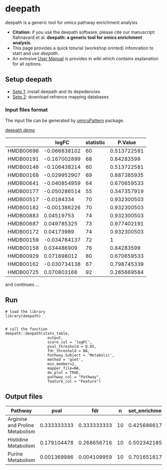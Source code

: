 # deepath
deepath is a generic tool for omics pathway enrichment analysis

* **Citation:** if you use the deepath software, please cite our manuscript: Rahnavard et al. **deepath: a generic tool for omics enrichment analysis**.
* This page provides a quick toturial (workshop orinted) infomration to start and use *deepath*. 
* An extnsive [User Manual](https://github.com/omicsEye/deepath/wiki) is provides in wiki which contains explanation for all options.

## Setup deepath ##

* [Setp 1](https://github.com/omicsEye/deepath/wiki): install deepath and its depedencies 
* [Setp 2](https://github.com/omicsEye/deepath/wiki): download refrence mapping databases


### Input files format ###

The input file can be generated by [omicsPattern](https://github.com/omicsEye/omicsPattern/wiki) package.

[deepath demo](https://github.com/omicsEye/deepath/tree/master/demo)

|               |  logFC         |  statistic  |  P.Value
----------------|----------------|-------------|-------------
HMDB00696       |  -0.066838102  |  60         |  0.513722581
HMDB00191       |  -0.167002899  |  68         |  0.84283599
HMDB00148       |  -0.106438214  |  60         |  0.513722581
HMDB00168       |  -0.029952907  |  69         |  0.887385935
HMDB00641       |  -0.040854959  |  64         |  0.670659533
HMDB00177       |  -0.050286514  |  55         |  0.347357919
HMDB00517       |  -0.0184334    |  70         |  0.932300503
HMDB00182       |  -0.001386226  |  70         |  0.932300503
HMDB00883       |  0.04519753    |  74         |  0.932300503
HMDB00687       |  0.049785325   |  73         |  0.977402191
HMDB00172       |  0.04173989    |  74         |  0.932300503
HMDB00159       |  -0.034784137  |  72         |  1
HMDB00158       |  0.034486909   |  76         |  0.84283599
HMDB00929       |  0.071698012   |  80         |  0.670659533
HMDB00162       |  -0.030734138  |  67         |  0.798745339
HMDB00725       |  0.070803166   |  92         |  0.265669584




and continues ... 

## Run ##

```
# load the library
library(deepath)


# call the function
deepath::deepath(stats_table,
                   output,
                   score_col = 'logFC',
                   pval_threshold = 0.05,
                   fdr_threshold = NA,
                   Pathway.Subject = 'Metabolic',
                   method = 'gset',
                   min_member=2,
                   mapper_file=NA,
                   do_plot = TRUE,
                   pathway_col = "Pathway",
                   feature_col = "Feature")

```

## Output files ##

Pathway                          |  pval         |  fdr          |  n   |  set_enrichment_score
---------------------------------|---------------|---------------|------|----------------------
Arginine and Proline Metabolism  |  0.333333333  |  0.333333333  |  10  |  0.425686617
Histidine Metabolism             |  0.179104478  |  0.268656716  |  10  |  0.502342185
Purine Metabolism                |  0.001369986  |  0.004109959  |  10  |  0.701651617



